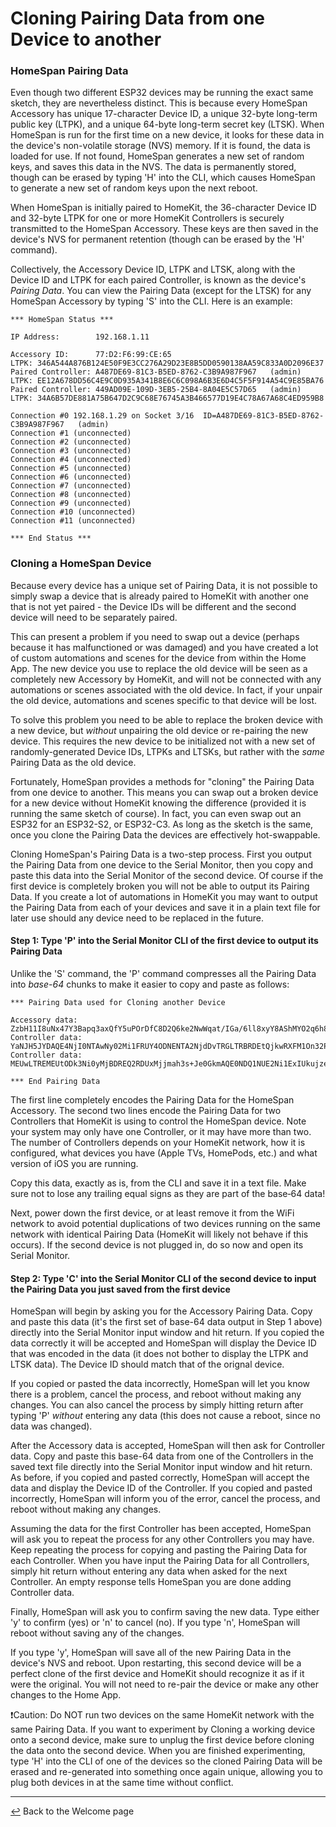 # Cloning Pairing Data from one Device to another

### HomeSpan Pairing Data

Even though two different ESP32 devices may be running the exact same sketch, they are nevertheless distinct.  This is because every HomeSpan Accessory has unique 17-character Device ID, a unique 32-byte long-term public key (LTPK), and a unique 64-byte long-term secret key (LTSK).  When HomeSpan is run for the first time on a new device, it looks for these data in the device's non-volatile storage (NVS) memory.  If it is found, the data is loaded for use.  If not found, HomeSpan generates a new set of random keys, and saves this data in the NVS.  The data is permanently stored, though can be erased by typing 'H' into the CLI, which causes HomeSpan to generate a new set of random keys upon the next reboot.

When HomeSpan is initially paired to HomeKit, the 36-character Device ID and 32-byte LTPK for one or more HomeKit Controllers is securely transmitted to the HomeSpan Accessory.  These keys are then saved in the device's NVS for permanent retention (though can be erased by the 'H' command).

Collectively, the Accessory Device ID, LTPK and LTSK, along with the Device ID and LTPK for each paired Controller, is known as the device's *Pairing Data*.  You can view the Pairing Data (except for the LTSK) for any HomeSpan Accessory by typing 'S' into the CLI.  Here is an example:

```
*** HomeSpan Status ***

IP Address:        192.168.1.11

Accessory ID:      77:D2:F6:99:CE:65                               LTPK: 346A544A876B124E50F9E3CC276A29D23E8B5DD0590138AA59C833A0D2096E37
Paired Controller: A487DE69-81C3-B5ED-8762-C3B9A987F967   (admin)  LTPK: EE12A678DD56C4E9C0D935A341B8E6C6C098A6B3E6D4C5F5F914A54C9E85BA76
Paired Controller: 449AD09E-109D-3EB5-25B4-8A04E5C57D65   (admin)  LTPK: 34A6B57DE881A75B647D2C9C68E76745A3B466577D19E4C78A67A68C4ED959B8

Connection #0 192.168.1.29 on Socket 3/16  ID=A487DE69-81C3-B5ED-8762-C3B9A987F967   (admin)
Connection #1 (unconnected)
Connection #2 (unconnected)
Connection #3 (unconnected)
Connection #4 (unconnected)
Connection #5 (unconnected)
Connection #6 (unconnected)
Connection #7 (unconnected)
Connection #8 (unconnected)
Connection #9 (unconnected)
Connection #10 (unconnected)
Connection #11 (unconnected)

*** End Status ***
```

### Cloning a HomeSpan Device

Because every device has a unique set of Pairing Data, it is not possible to simply swap a device that is already paired to HomeKit with another one that is not yet paired - the Device IDs will be different and the second device will need to be separately paired.

This can present a problem if you need to swap out a device (perhaps because it has malfunctioned or was damaged) and you have created a lot of custom automations and scenes for the device from within the Home App.  The new device you use to replace the old device will be seen as a completely new Accessory by HomeKit, and will not be connected with any automations or scenes associated with the old device. In fact, if your unpair the old device, automations and scenes specific to that device will be lost.

To solve this problem you need to be able to replace the broken device with a new device, but *without* unpairing the old device or re-pairing the new device.  This requires the new device to be initialized not with a new set of randomly-generated Device IDs, LTPKs and LTSKs, but rather with the *same* Pairing Data as the old device.

Fortunately, HomeSpan provides a methods for "cloning" the Pairing Data from one device to another.  This means you can swap out a broken device for a new device without HomeKit knowing the difference (provided it is running the same sketch of course).  In fact, you can even swap out an ESP32 for an ESP32-S2, or ESP32-C3.  As long as the sketch is the same, once you clone the Pairing Data the devices are effectively hot-swappable.  

Cloning HomeSpan's Pairing Data is a two-step process.  First you output the Pairing Data from one device to the Serial Monitor, then you copy and paste this data into the Serial Monitor of the second device.  Of course if the first device is completely broken you will not be able to output its Pairing Data.  If you create a lot of automations in HomeKit you may want to output the Pairing Data from each of your devices and save it in a plain text file for later use should any device need to be replaced in the future.

#### Step 1: Type 'P' into the Serial Monitor CLI of the first device to output its Pairing Data

Unlike the 'S' command, the 'P' command compresses all the Pairing Data into *base-64* chunks to make it easier to copy and paste as follows:

```
*** Pairing Data used for Cloning another Device

Accessory data:  ZzbH11I8uNx47Y3Bapq3axQfY5uPOrDfC8D2Q6ke2NwWqat/IGa/6ll8xyY8AShMYO2q6h8gZr/qWXzHJjwBKExg7arqFnNsfXUjy43HgNzc6RDI6RjY6OTk6Q0U6NjUb7mHwbmWzrEWca+5frayfmp=
Controller data: YaNJH5JYDAQE4NjI0NTAwNy02Mi1FRUY4ODNENTA2NjdDvTRGLTRBRDEtQjkwRXFM1On32PKvumS+0YgVMaEo53X/TYNzg==
Controller data: MEUwLTREMEUtODk3Ni0yMjBDREQ2RDUxMjjmah3s+Je0GkmAQE0NDQ1NUE2Ni1ExIUkujzeyWfCCRWol/xecsVkjAIYDRQ==

*** End Pairing Data
```

The first line completely encodes the Pairing Data for the HomeSpan Accessory.  The second two lines encode the Pairing Data for two Controllers that HomeKit is using to control the HomeSpan device.  Note your system may only have one Controller, or it may have more than two.  The number of Controllers depends on your HomeKit network, how it is configured, what devices you have (Apple TVs, HomePods, etc.) and what version of iOS you are running.

Copy this data, exactly as is, from the CLI and save it in a text file.  Make sure not to lose any trailing equal signs as they are part of the base&#8209;64 data!

Next, power down the first device, or at least remove it from the WiFi network to avoid potential duplications of two devices running on the same network with identical Pairing Data (HomeKit will likely not behave if this occurs).  If the second device is not plugged in, do so now and open its Serial Monitor.

#### Step 2: Type 'C' into the Serial Monitor CLI of the second device to input the Pairing Data you just saved from the first device

HomeSpan will begin by asking you for the Accessory Pairing Data. Copy and paste this data (it's the first set of base-64 data output in Step 1 above) directly into the Serial Monitor input window and hit return.  If you copied the data correctly it will be accepted and HomeSpan will display the Device ID that was encoded in the data (it does not bother to display the LTPK and LTSK data).  The Device ID should match that of the orignal device.

If you copied or pasted the data incorrectly, HomeSpan will let you know there is a problem, cancel the process, and reboot without making any changes.  You can also cancel the process by simply hitting return after typing 'P' *without* entering any data (this does not cause a reboot, since no data was changed).

After the Accessory data is accepted, HomeSpan will then ask for Controller data.  Copy and paste this base-64 data from one of the Controllers in the saved text file directly into the Serial Monitor input window and hit return.  As before, if you copied and pasted correctly, HomeSpan will accept the data and display the Device ID of the Controller.  If you copied and pasted incorrectly, HomeSpan will inform you of the error, cancel the process, and reboot without making any changes.

Assuming the data for the first Controller has been accepted, HomeSpan will ask you to repeat the process for any other Controllers you may have.  Keep repeating the process for copying and pasting the Pairing Data for each Controller.  When you have input the Pairing Data for all Controllers, simply hit return without entering any data when asked for the next Controller.  An empty response tells HomeSpan you are done adding Controller data.

Finally, HomeSpan will ask you to confirm saving the new data.  Type either 'y' to confirm (yes) or 'n' to cancel (no).  If you type 'n', HomeSpan will reboot without saving any of the changes.

If you type 'y', HomeSpan will save all of the new Pairing Data in the device's NVS and reboot.  Upon restarting, this second device will be a perfect clone of the first device and HomeKit should recognize it as if it were the original.  You will not need to re-pair the device or make any other changes to the Home App. 
  
❗Caution: Do NOT run two devices on the same HomeKit network with the same Pairing Data.  If you want to experiment by Cloning a working device onto a second device, make sure to unplug the first device before cloning the data onto the second device.  When you are finished experimenting, type 'H' into the CLI of one of the devices so the cloned Pairing Data will be erased and re-generated into something once again unique, allowing you to plug both devices in at the same time without conflict.
  
---

[↩️](../README.md) Back to the Welcome page



